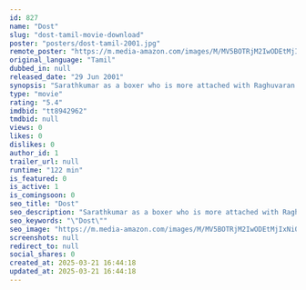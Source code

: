 ```yaml
---
id: 827
name: "Dost"
slug: "dost-tamil-movie-download"
poster: "posters/dost-tamil-2001.jpg"
remote_poster: "https://m.media-amazon.com/images/M/MV5BOTRjM2IwODEtMjIxNi00MDU3LTg0MjMtOWMwZTEzNzQzNTdjXkEyXkFqcGdeQXVyNTM3MDMyMDQ@._V1_SX300.jpg"
original_language: "Tamil"
dubbed_in: null
released_date: "29 Jun 2001"
synopsis: "Sarathkumar as a boxer who is more attached with Raghuvaran's Daughter , Sarathkumar and Raghuvaran as close friends. Raghuvaran values money more than anything. Sarathkumar gets jailed for a crime he did not commit."
type: "movie"
rating: "5.4"
imdbid: "tt8942962"
tmdbid: null
views: 0
likes: 0
dislikes: 0
author_id: 1
trailer_url: null
runtime: "122 min"
is_featured: 0
is_active: 1
is_comingsoon: 0
seo_title: "Dost"
seo_description: "Sarathkumar as a boxer who is more attached with Raghuvaran's Daughter , Sarathkumar and Raghuvaran as close friends. Raghuvaran values money more than anything. Sarathkumar gets jailed for a crime he did not commit."
seo_keywords: "\"Dost\""
seo_image: "https://m.media-amazon.com/images/M/MV5BOTRjM2IwODEtMjIxNi00MDU3LTg0MjMtOWMwZTEzNzQzNTdjXkEyXkFqcGdeQXVyNTM3MDMyMDQ@._V1_SX300.jpg"
screenshots: null
redirect_to: null
social_shares: 0
created_at: 2025-03-21 16:44:18
updated_at: 2025-03-21 16:44:18
---
```


